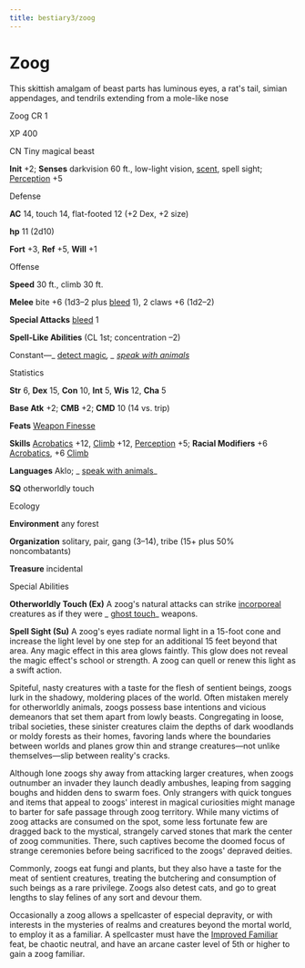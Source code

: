 ```yaml
---
title: bestiary3/zoog
---
```

# Zoog

This skittish amalgam of beast parts has luminous eyes, a rat's tail, simian appendages, and tendrils extending from a mole-like nose

Zoog CR 1

XP 400

CN Tiny magical beast

**Init** +2; **Senses** darkvision 60 ft., low-light vision, [scent](monster_dir/universalMonsterRules#_scent), spell sight; [Perception](skills/perception#_perception) +5

Defense

**AC** 14, touch 14, flat-footed 12 (+2 Dex, +2 size)

**hp** 11 (2d10)

**Fort** +3, **Ref** +5, **Will** +1

Offense

**Speed** 30 ft., climb 30 ft.

**Melee** bite +6 (1d3–2 plus [bleed](monster_dir/universalMonsterRules#_bleed) 1), 2 claws +6 (1d2–2)

**Special Attacks** [bleed](monsters/universalMonsterRules#_bleed) 1

**Spell-Like Abilities** (CL 1st; concentration –2)

Constant—_ [detect magic](spell_dir/detectMagic#_detect-magic)_, _ [speak with animals](spells/speakWithAnimals#_speak-with-animals)_

Statistics

**Str** 6, **Dex** 15, **Con** 10, **Int** 5, **Wis** 12, **Cha** 5

**Base Atk** +2; **CMB** +2; **CMD** 10 (14 vs. trip)

**Feats** [Weapon Finesse](feats#_weapon-finesse)

**Skills** [Acrobatics](skill_dir/acrobatics#_acrobatics) +12, [Climb](skills/climb#_climb) +12, [Perception](skill_dir/perception#_perception) +5; **Racial Modifiers** +6 [Acrobatics](skills/acrobatics#_acrobatics), +6 [Climb](skill_dir/climb#_climb)

**Languages** Aklo; _ [speak with animals](spells/speakWithAnimals#_speak-with-animals)_

**SQ** otherworldly touch

Ecology

**Environment** any forest

**Organization** solitary, pair, gang (3–14), tribe (15+ plus 50% noncombatants)

**Treasure** incidental

Special Abilities

**Otherworldly Touch (Ex)** A zoog's natural attacks can strike [incorporeal](monster_dir/creatureTypes#_incorporeal-subtype) creatures as if they were _ [ghost touch](magicItems/weapons#_weapons-ghost-touch)_ weapons.

**Spell Sight (Su)** A zoog's eyes radiate normal light in a 15-foot cone and increase the light level by one step for an additional 15 feet beyond that area. Any magic effect in this area glows faintly. This glow does not reveal the magic effect's school or strength. A zoog can quell or renew this light as a swift action.

Spiteful, nasty creatures with a taste for the flesh of sentient beings, zoogs lurk in the shadowy, moldering places of the world. Often mistaken merely for otherworldly animals, zoogs possess base intentions and vicious demeanors that set them apart from lowly beasts. Congregating in loose, tribal societies, these sinister creatures claim the depths of dark woodlands or moldy forests as their homes, favoring lands where the boundaries between worlds and planes grow thin and strange creatures—not unlike themselves—slip between reality's cracks.

Although lone zoogs shy away from attacking larger creatures, when zoogs outnumber an invader they launch deadly ambushes, leaping from sagging boughs and hidden dens to swarm foes. Only strangers with quick tongues and items that appeal to zoogs' interest in magical curiosities might manage to barter for safe passage through zoog territory. While many victims of zoog attacks are consumed on the spot, some less fortunate few are dragged back to the mystical, strangely carved stones that mark the center of zoog communities. There, such captives become the doomed focus of strange ceremonies before being sacrificed to the zoogs' depraved deities.

Commonly, zoogs eat fungi and plants, but they also have a taste for the meat of sentient creatures, treating the butchering and consumption of such beings as a rare privilege. Zoogs also detest cats, and go to great lengths to slay felines of any sort and devour them.

Occasionally a zoog allows a spellcaster of especial depravity, or with interests in the mysteries of realms and creatures beyond the mortal world, to employ it as a familiar. A spellcaster must have the [Improved Familiar](feats#_improved-familiar) feat, be chaotic neutral, and have an arcane caster level of 5th or higher to gain a zoog familiar.

